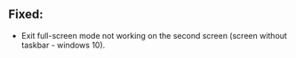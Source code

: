 ## Fixed:
- Exit full-screen mode not working on the second screen (screen without taskbar - windows 10).